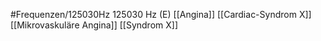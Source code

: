 #Frequenzen/125030Hz
125030 Hz (E)
[[Angina]]
[[Cardiac-Syndrom X]]
[[Mikrovaskuläre Angina]]
[[Syndrom X]]